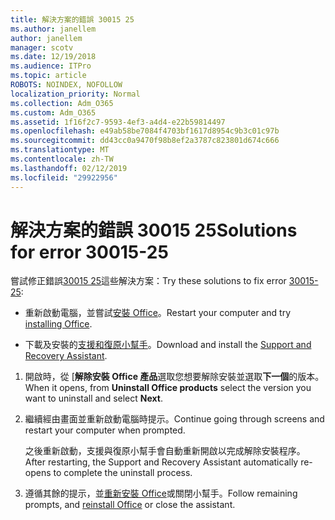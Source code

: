 ```yaml
---
title: 解決方案的錯誤 30015 25
ms.author: janellem
author: janellem
manager: scotv
ms.date: 12/19/2018
ms.audience: ITPro
ms.topic: article
ROBOTS: NOINDEX, NOFOLLOW
localization_priority: Normal
ms.collection: Adm_O365
ms.custom: Adm_O365
ms.assetid: 1f16f2c7-9593-4ef3-a4d4-e22b59814497
ms.openlocfilehash: e49ab58be7084f4703bf1617d8954c9b3c01c97b
ms.sourcegitcommit: dd43cc0a9470f98b8ef2a3787c823801d674c666
ms.translationtype: MT
ms.contentlocale: zh-TW
ms.lasthandoff: 02/12/2019
ms.locfileid: "29922956"
---
```

# <a name="solutions-for-error-30015-25"></a><span data-ttu-id="e05ea-102">解決方案的錯誤 30015 25</span><span class="sxs-lookup"><span data-stu-id="e05ea-102">Solutions for error 30015-25</span></span>

<span data-ttu-id="e05ea-103">嘗試修正錯誤[30015 25](https://support.office.com/article/d5df89a9-0507-4b4c-92f9-22f457e630aa?wt.mc_id=Alchemy_ClientDIA)這些解決方案：</span><span class="sxs-lookup"><span data-stu-id="e05ea-103">Try these solutions to fix error [30015-25](https://support.office.com/article/d5df89a9-0507-4b4c-92f9-22f457e630aa?wt.mc_id=Alchemy_ClientDIA):</span></span>
  
- <span data-ttu-id="e05ea-104">重新啟動電腦，並嘗試[安裝 Office](https://portal.office.com/OLS/MySoftware.aspx)。</span><span class="sxs-lookup"><span data-stu-id="e05ea-104">Restart your computer and try [installing Office](https://portal.office.com/OLS/MySoftware.aspx).</span></span>
    
- <span data-ttu-id="e05ea-105">下載及安裝的[支援和復原小幫手](https://aka.ms/SARA-OfficeUninstall-Alchemy)。</span><span class="sxs-lookup"><span data-stu-id="e05ea-105">Download and install the [Support and Recovery Assistant](https://aka.ms/SARA-OfficeUninstall-Alchemy).</span></span>
    
1. <span data-ttu-id="e05ea-106">開啟時，從 [**解除安裝 Office 產品**選取您想要解除安裝並選取**下一個**的版本。</span><span class="sxs-lookup"><span data-stu-id="e05ea-106">When it opens, from **Uninstall Office products** select the version you want to uninstall and select **Next**.</span></span> 
    
2. <span data-ttu-id="e05ea-107">繼續經由畫面並重新啟動電腦時提示。</span><span class="sxs-lookup"><span data-stu-id="e05ea-107">Continue going through screens and restart your computer when prompted.</span></span>
    
    <span data-ttu-id="e05ea-108">之後重新啟動，支援與復原小幫手會自動重新開啟以完成解除安裝程序。</span><span class="sxs-lookup"><span data-stu-id="e05ea-108">After restarting, the Support and Recovery Assistant automatically re-opens to complete the uninstall process.</span></span>
    
3. <span data-ttu-id="e05ea-109">遵循其餘的提示，並[重新安裝 Office](https://portal.office.com/OLS/MySoftware.aspx)或關閉小幫手。</span><span class="sxs-lookup"><span data-stu-id="e05ea-109">Follow remaining prompts, and [reinstall Office](https://portal.office.com/OLS/MySoftware.aspx) or close the assistant.</span></span> 
    

